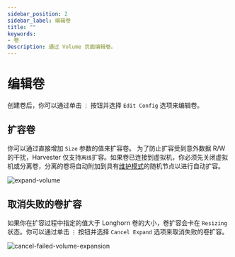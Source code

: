 ```yaml
---
sidebar_position: 2
sidebar_label: 编辑卷
title: ""
keywords:
- 卷
Description: 通过 Volume 页面编辑卷。
---
```


# 编辑卷

创建卷后，你可以通过单击 `⋮` 按钮并选择 `Edit Config` 选项来编辑卷。

## 扩容卷

你可以通过直接增加 `Size` 参数的值来扩容卷。
为了防止扩容受到意外数据 R/W 的干扰，Harvester 仅支持`离线`扩容。如果卷已连接到虚拟机，你必须先关闭虚拟机或分离卷，分离的卷将自动附加到具有[维护模式](https://longhorn.io/docs/1.3.2/concepts/#22-reverting-volumes-in-maintenance-mode)的随机节点以进行自动扩容。

![expand-volume](/img/v1.1/volume/expand-volume.png)

## 取消失败的卷扩容

如果你在扩容过程中指定的值大于 Longhorn 卷的大小，卷扩容会卡在 `Resizing` 状态。你可以通过单击 `⋮` 按钮并选择 `Cancel Expand` 选项来取消失败的卷扩容。

![cancel-failed-volume-expansion](/img/v1.1/volume/cancel-failed-volume-expansion.png)
